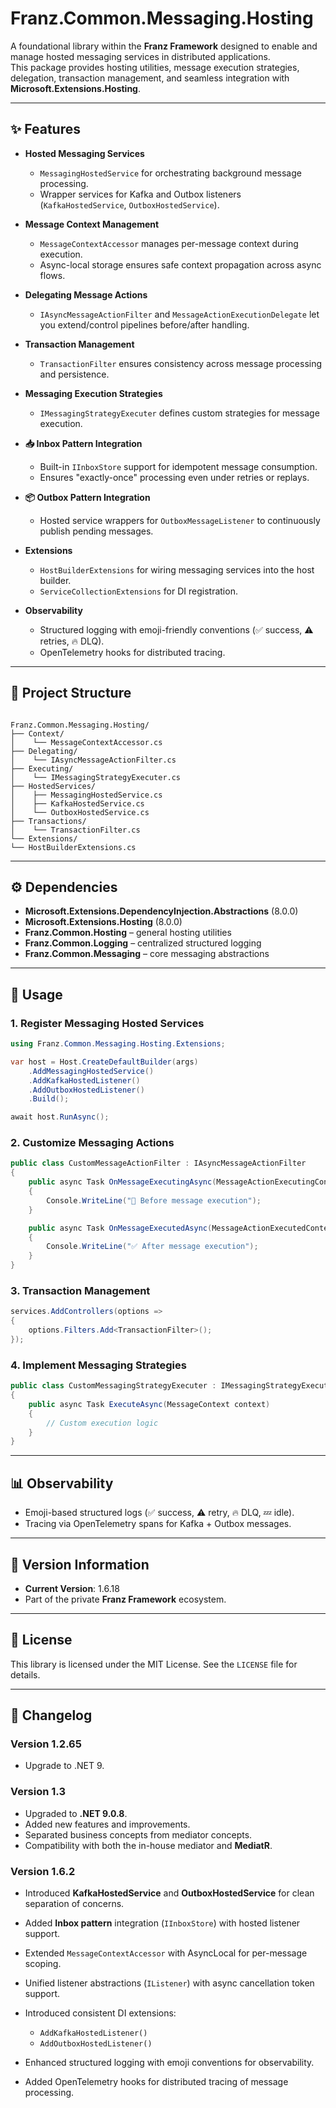﻿# Franz.Common.Messaging.Hosting

A foundational library within the **Franz Framework** designed to enable and manage hosted messaging services in distributed applications.  
This package provides hosting utilities, message execution strategies, delegation, transaction management, and seamless integration with **Microsoft.Extensions.Hosting**.

---

## ✨ Features

- **Hosted Messaging Services**
  - `MessagingHostedService` for orchestrating background message processing.
  - Wrapper services for Kafka and Outbox listeners (`KafkaHostedService`, `OutboxHostedService`).

- **Message Context Management**
  - `MessageContextAccessor` manages per-message context during execution.
  - Async-local storage ensures safe context propagation across async flows.

- **Delegating Message Actions**
  - `IAsyncMessageActionFilter` and `MessageActionExecutionDelegate` let you extend/control pipelines before/after handling.

- **Transaction Management**
  - `TransactionFilter` ensures consistency across message processing and persistence.

- **Messaging Execution Strategies**
  - `IMessagingStrategyExecuter` defines custom strategies for message execution.

- **📥 Inbox Pattern Integration**
  - Built-in `IInboxStore` support for idempotent message consumption.
  - Ensures "exactly-once" processing even under retries or replays.

- **📦 Outbox Pattern Integration**
  - Hosted service wrappers for `OutboxMessageListener` to continuously publish pending messages.

- **Extensions**
  - `HostBuilderExtensions` for wiring messaging services into the host builder.
  - `ServiceCollectionExtensions` for DI registration.

- **Observability**
  - Structured logging with emoji-friendly conventions (✅ success, ⚠️ retries, 🔥 DLQ).
  - OpenTelemetry hooks for distributed tracing.

---

## 📂 Project Structure

```

Franz.Common.Messaging.Hosting/
├── Context/
│    └── MessageContextAccessor.cs
├── Delegating/
│    └── IAsyncMessageActionFilter.cs
├── Executing/
│    └── IMessagingStrategyExecuter.cs
├── HostedServices/
│    ├── MessagingHostedService.cs
│    ├── KafkaHostedService.cs
│    └── OutboxHostedService.cs
├── Transactions/
│    └── TransactionFilter.cs
└── Extensions/
└── HostBuilderExtensions.cs

````

---

## ⚙️ Dependencies

- **Microsoft.Extensions.DependencyInjection.Abstractions** (8.0.0)  
- **Microsoft.Extensions.Hosting** (8.0.0)  
- **Franz.Common.Hosting** – general hosting utilities  
- **Franz.Common.Logging** – centralized structured logging  
- **Franz.Common.Messaging** – core messaging abstractions  

---

## 🚀 Usage

### 1. Register Messaging Hosted Services

```csharp
using Franz.Common.Messaging.Hosting.Extensions;

var host = Host.CreateDefaultBuilder(args)
    .AddMessagingHostedService()
    .AddKafkaHostedListener()
    .AddOutboxHostedListener()
    .Build();

await host.RunAsync();
````

### 2. Customize Messaging Actions

```csharp
public class CustomMessageActionFilter : IAsyncMessageActionFilter
{
    public async Task OnMessageExecutingAsync(MessageActionExecutingContext context)
    {
        Console.WriteLine("🚦 Before message execution");
    }

    public async Task OnMessageExecutedAsync(MessageActionExecutedContext context)
    {
        Console.WriteLine("✅ After message execution");
    }
}
```

### 3. Transaction Management

```csharp
services.AddControllers(options =>
{
    options.Filters.Add<TransactionFilter>();
});
```

### 4. Implement Messaging Strategies

```csharp
public class CustomMessagingStrategyExecuter : IMessagingStrategyExecuter
{
    public async Task ExecuteAsync(MessageContext context)
    {
        // Custom execution logic
    }
}
```

---

## 📊 Observability

* Emoji-based structured logs (✅ success, ⚠️ retry, 🔥 DLQ, 💤 idle).
* Tracing via OpenTelemetry spans for Kafka + Outbox messages.

---

## 📝 Version Information

* **Current Version**: 1.6.18
* Part of the private **Franz Framework** ecosystem.
---

## 📜 License

This library is licensed under the MIT License. See the `LICENSE` file for details.

---

## 📖 Changelog

### Version 1.2.65

* Upgrade to .NET 9.

### Version 1.3

* Upgraded to **.NET 9.0.8**.
* Added new features and improvements.
* Separated business concepts from mediator concepts.
* Compatibility with both the in-house mediator and **MediatR**.

### Version 1.6.2

* Introduced **KafkaHostedService** and **OutboxHostedService** for clean separation of concerns.
* Added **Inbox pattern** integration (`IInboxStore`) with hosted listener support.
* Extended `MessageContextAccessor` with AsyncLocal for per-message scoping.
* Unified listener abstractions (`IListener`) with async cancellation token support.
* Introduced consistent DI extensions:

  * `AddKafkaHostedListener()`
  * `AddOutboxHostedListener()`
* Enhanced structured logging with emoji conventions for observability.
* Added OpenTelemetry hooks for distributed tracing of message processing.

```
